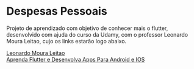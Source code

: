 # Despesas Pessoais

Projeto de aprendizado com objetivo de conhecer mais o flutter, desenvolvido com ajuda do curso da Udamy, com o professor Leonardo Moura Leitao, cujo os links estarão logo abaixo.  

[Leonardo Moura Leitao](https://www.udemy.com/user/leonardomouraleitao/)  
[Aprenda Flutter e Desenvolva Apps Para Android e IOS](https://www.udemy.com/course/curso-flutter/)
